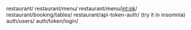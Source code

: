restaurant/
restaurant/menu/
restaurant/menu/<int:pk>/
restaurant/booking/tables/
restaurant/api-token-auth/ (try it in insomnia)
auth/users/
auth/token/login/